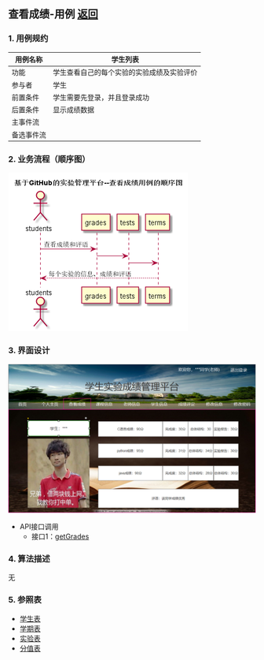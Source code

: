 ## 查看成绩-用例 [返回](../README.md)

### 1. 用例规约

用例名称 | 学生列表
---|---
功能 | 学生查看自己的每个实验的实验成绩及实验评价 
参与者 | 学生
前置条件 | 学生需要先登录，并且登录成功 
后置条件 | 显示成绩数据 
主事件流 | 
备选事件流 | 

### 2. 业务流程（顺序图）
![](./图片/查看成绩顺序图.png)
### 3. 界面设计

![查看成绩](../ui/查看成绩.png)

- API接口调用
    - 接口1：[getGrades](../接口/getGrades.md)

### 4. 算法描述

无

### 5. 参照表
- [学生表](../数据库设计.md)
- [学期表](../数据库设计.md)
- [实验表](../数据库设计.md)
- [分值表](../数据库设计.md)
